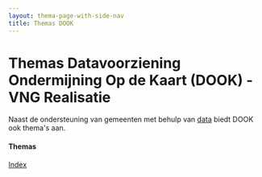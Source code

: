 ```yaml
---
layout: thema-page-with-side-nav
title: Themas DOOK
---
```

# Themas Datavoorziening Ondermijning Op de Kaart (DOOK) - VNG Realisatie

Naast de ondersteuning van gemeenten met behulp van [data](../docs) biedt DOOK ook thema's aan.

#### Themas

[Index](./themas/index)

